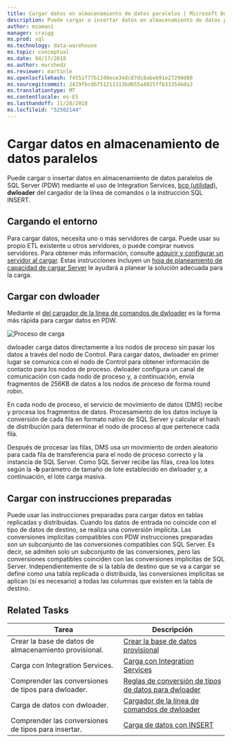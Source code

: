 ```yaml
---
title: Cargar datos en almacenamiento de datos paralelos | Microsoft Docs
description: Puede cargar o insertar datos en almacenamiento de datos paralelos de SQL Server (PDW) mediante el uso de la instrucción SQL INSERT, dwloader, utilidad bcp o Integration Services.
author: mzaman1
manager: craigg
ms.prod: sql
ms.technology: data-warehouse
ms.topic: conceptual
ms.date: 04/17/2018
ms.author: murshedz
ms.reviewer: martinle
ms.openlocfilehash: f4551f77b1348ece34dc87dc8abeb91e27290d00
ms.sourcegitcommit: 2429fbcdb751211313bd655a4825ffb33354bda3
ms.translationtype: MT
ms.contentlocale: es-ES
ms.lasthandoff: 11/28/2018
ms.locfileid: "52502144"
---
```

# <a name="loading-data-into-parallel-data-warehouse"></a>Cargar datos en almacenamiento de datos paralelos
Puede cargar o insertar datos en almacenamiento de datos paralelos de SQL Server (PDW) mediante el uso de Integration Services, [bcp (utilidad)](../tools/bcp-utility.md), **dwloader** del cargador de la línea de comandos o la instrucción SQL INSERT.  

## <a name="loading-environment"></a>Cargando el entorno  
Para cargar datos, necesita uno o más servidores de carga. Puede usar su propio ETL existente u otros servidores, o puede comprar nuevos servidores. Para obtener más información, consulte [adquirir y configurar un servidor al cargar](acquire-and-configure-loading-server.md). Estas instrucciones incluyen un [hoja de planeamiento de capacidad de cargar Server](loading-server-capacity-planning-worksheet.md) le ayudará a planear la solución adecuada para la carga.  
  
## <a name="load-with-dwloader"></a>Cargar con dwloader  
Mediante el [del cargador de la línea de comandos de dwloader](dwloader.md) es la forma más rápida para cargar datos en PDW.  
  
![Proceso de carga](media/loading-process.png "proceso de carga")  
  
dwloader carga datos directamente a los nodos de proceso sin pasar los datos a través del nodo de Control. Para cargar datos, dwloader en primer lugar se comunica con el nodo de Control para obtener información de contacto para los nodos de proceso. dwloader configura un canal de comunicación con cada nodo de proceso y, a continuación, envía fragmentos de 256KB de datos a los nodos de proceso de forma round robin.  
  
En cada nodo de proceso, el servicio de movimiento de datos (DMS) recibe y procesa los fragmentos de datos. Procesamiento de los datos incluye la conversión de cada fila en formato nativo de SQL Server y calcular el hash de distribución para determinar el nodo de proceso al que pertenece cada fila.  
  
Después de procesar las filas, DMS usa un movimiento de orden aleatorio para cada fila de transferencia para el nodo de proceso correcto y la instancia de SQL Server. Como SQL Server recibe las filas, crea los lotes según la **-b** parámetro de tamaño de lote establecido en dwloader y, a continuación, el lote carga masiva.  

## <a name="load-with-prepared-statements"></a>Cargar con instrucciones preparadas

Puede usar las instrucciones preparadas para cargar datos en tablas replicadas y distribuidas. Cuando los datos de entrada no coincide con el tipo de datos de destino, se realiza una conversión implícita. Las conversiones implícitas compatibles con PDW instrucciones preparadas son un subconjunto de las conversiones compatibles con SQL Server. Es decir, se admiten solo un subconjunto de las conversiones, pero las conversiones compatibles coinciden con las conversiones implícitas de SQL Server. Independientemente de si la tabla de destino que se va a cargar se define como una tabla replicada o distribuida, las conversiones implícitas se aplican (si es necesario) a todas las columnas que existen en la tabla de destino. 

<!-- MISSING LINK
For more information, see [Prepared statements](prepared-statements.md).
-->
  
## <a name="related-tasks"></a>Related Tasks  
  
|Tarea|Descripción|  
|--------|---------------|  
|Crear la base de datos de almacenamiento provisional.|[Crear la base de datos provisional](staging-database.md)|  
|Carga con Integration Services.|[Carga con Integration Services](load-with-ssis.md)|  
|Comprender las conversiones de tipos para dwloader.|[Reglas de conversión de tipos de datos para dwloader](dwloader-data-type-conversion-rules.md)|  
|Carga de datos con dwloader.|[Cargador de la línea de comandos de dwloader](dwloader.md)|  
|Comprender las conversiones de tipos para insertar.|[Carga de datos con INSERT](load-with-insert.md)|  
 
<!-- MISSING LINKS
## See Also  
[Grant permissions to load data](grant-permissions-to-load-data.md)  
[Common metadata query examles](metadata-query-examples.md)  
  
-->
